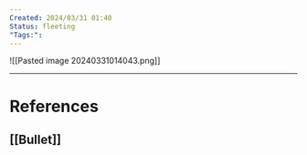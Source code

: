 ```yaml
---
Created: 2024/03/31 01:40
Status: fleeting
"Tags:":
---
```

![[Pasted image 20240331014043.png]]

---
# References
## [[Bullet]]